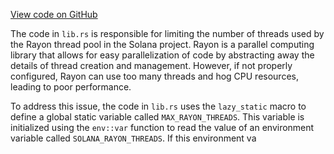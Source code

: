 [View code on GitHub](https://github.com/solana-labs/solana/blob/master/rayon-threadlimit/src/lib.rs)

The code in `lib.rs` is responsible for limiting the number of threads used by the Rayon thread pool in the Solana project. Rayon is a parallel computing library that allows for easy parallelization of code by abstracting away the details of thread creation and management. However, if not properly configured, Rayon can use too many threads and hog CPU resources, leading to poor performance.

To address this issue, the code in `lib.rs` uses the `lazy_static` macro to define a global static variable called `MAX_RAYON_THREADS`. This variable is initialized using the `env::var` function to read the value of an environment variable called `SOLANA_RAYON_THREADS`. If this environment va